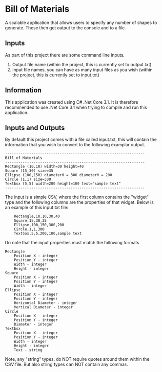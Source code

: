 # Bill of Materials
A scalable application that allows users to specify any number of shapes to generate. These then get output to the console and to a file.

## Inputs
As part of this project there are some command line inputs.
1. Output file name (within the project, this is currently set to output.txt)
2. Input file names, you can have as many input files as you wish (within the project, this is currently set to input.txt)

## Information
This application was created using C# .Net Core 3.1.
It is therefore recommended to use .Net Core 3.1 when trying to compile and run this application.

## Inputs and Outputs
By default this project comes with a file called input.txt, this will contain the information that you wish to convert to the following examplar output.

```
----------------------------------------------------------------
Bill of Materials
----------------------------------------------------------------
Rectangle (10,10) width=30 height=40
Square (15,30) size=35
Ellipse (100,150) diameterH = 300 diameterV = 200
Circle (1,1) size=300
Textbox (5,5) width=200 height=100 text="sample text"
----------------------------------------------------------------
```

The input is a simple CSV, where the first column contains the "widget" type and the following columns are the properties of that widget.
Below is an example of this input.txt file:
```
	Rectangle,10,10,30,40
	Square,15,30,35
	Ellipse,100,150,300,200
	Circle,1,1,300
	Textbox,5,5,200,100,sample text
```
Do note that the input properties must match the following formats
```
Rectangle
	Position X - integer
	Position Y - integer
	Width - integer
	Height - integer
Square
	Position X - integer
	Position Y - integer
	Width - integer
Ellipse
	Position X - integer
	Position Y - integer
	Horizontal Diameter - integer
	Vertical Diameter - integer
Circle
	Position X - integer
	Position Y - integer
	Diameter - integer
Textbox
	Position X - integer
	Position Y - integer
	Width - integer
	Height - integer
	Text - string
```
Note, any "string" types, do NOT require quotes around them within the CSV file. But also string types can NOT contain any commas.
